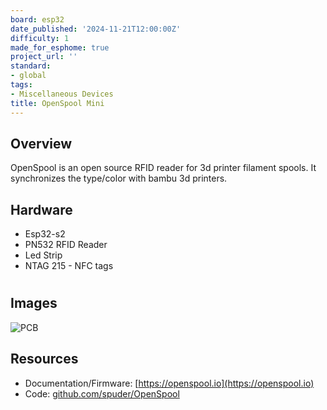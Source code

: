 ```yaml
---
board: esp32
date_published: '2024-11-21T12:00:00Z'
difficulty: 1
made_for_esphome: true
project_url: ''
standard:
- global
tags:
- Miscellaneous Devices
title: OpenSpool Mini
---
```


## Overview

OpenSpool is an open source RFID reader for 3d printer filament spools.
It synchronizes the type/color with bambu 3d printers.

## Hardware

- Esp32-s2
- PN532 RFID Reader
- Led Strip
- NTAG 215 - NFC tags
#

## Images

![PCB](./PCB.png "PCB")

## Resources

- Documentation/Firmware: [https://openspool.io](https://openspool.io)
- Code: [github.com/spuder/OpenSpool](https://github.com/spuder/OpenSpool)